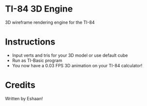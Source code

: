 # TI-84 3D Engine
3D wireframe rendering engine for the TI-84
# Instructions
- Input verts and tris for your 3D model or use default cube
- Run as TI-Basic program
- You now have a 0.03 FPS 3D animation on your TI-84 calculator!
# Credits
Written by Eshaan!
